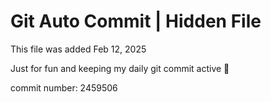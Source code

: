 # Git Auto Commit | Hidden File

This file was added Feb 12, 2025

Just for fun and keeping my daily git commit active 🤪

commit number: 2459506
